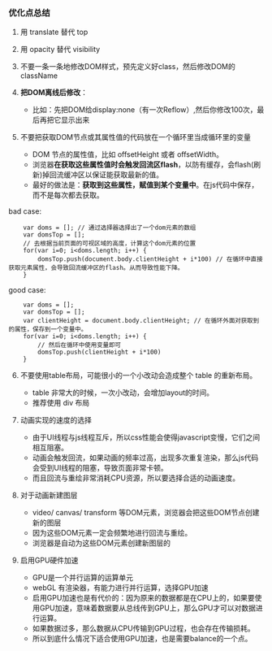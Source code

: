 ### 优化点总结
1. 用 translate 替代 top 
2. 用 opacity 替代 visibility
3. 不要一条一条地修改DOM样式，预先定义好class，然后修改DOM的 className

4. **把DOM离线后修改**：
    * 比如：先把DOM给display:none（有一次Reflow）,然后你修改100次，最后再把它显示出来

5. 不要把获取DOM节点或其属性值的代码放在一个循环里当成循环里的变量
    * DOM 节点的属性值，比如 offsetHeight 或者 offsetWidth。
    * 浏览器**在获取这些属性值时会触发回流区flash**，以防有缓存，会flash(刷新)掉回流缓冲区以保证能获取最新的值。
    * 最好的做法是：**获取到这些属性，赋值到某个变量中**。在js代码中保存，而不是每次都去获取。 

bad case: 
```
    var doms = []; // 通过选择器选择出了一个dom元素的数组
    var domsTop = [];
    // 去根据当前页面的可视区域的高度，计算这个dom元素的位置
    for(var i=0; i<doms.length; i++) {
        domsTop.push(document.body.clientHeight + i*100) // 在循环中直接获取元素属性，会导致回流缓冲区的flash。从而导致性能下降。
    }
```

good case: 
```
    var doms = []; 
    var domsTop = [];
    var clientHeight = document.body.clientHeight; // 在循环外面对获取到的属性，保存到一个变量中。
    for(var i=0; i<doms.length; i++) {
        // 然后在循环中使用变量即可
        domsTop.push(clientHeight + i*100)
    }
```


6. 不要使用table布局，可能很小的一个小改动会造成整个 table 的重新布局。
    * table 非常大的时候，一次小改动，会增加layout的时间。
    * 推荐使用 div 布局

7. 动画实现的速度的选择
    * 由于UI线程与js线程互斥，所以css性能会使得javascript变慢，它们之间相互阻塞。
    * 动画会触发回流，如果动画的频率过高，出现多次重复渲染，那么js代码会受到UI线程的阻塞，导致页面非常卡顿。
    * 而且回流与重绘非常消耗CPU资源，所以要选择合适的动画速度。

8. 对于动画新建图层
    * video/ canvas/ transform 等DOM元素，浏览器会把这些DOM节点创建新的图层
    * 因为这些DOM元素一定会频繁地进行回流与重绘。
    * 浏览器是自动为这些DOM元素创建新图层的

9. 启用GPU硬件加速
    * GPU是一个并行运算的运算单元
    * webGL 有渲染器，有能力进行并行运算，选择GPU加速
    * 启用GPU加速也是有代价的：因为原来的数据都是在CPU上的，如果要使用GPU加速，意味着数据要从总线传到GPU上，那么GPU才可以对数据进行运算。
    * 如果数据过多，那么数据从CPU传输到GPU过程，也会存在传输损耗。
    * 所以到底什么情况下适合使用GPU加速，也是需要balance的一个点。


















